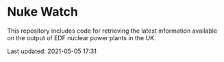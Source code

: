 # Nuke Watch

This repository includes code for retrieving the latest information available on the output of EDF nuclear power plants in the UK.

Last updated: 2021-05-05 17:31
